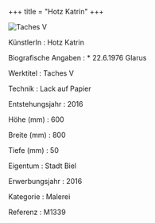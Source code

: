 +++
title = "Hotz Katrin"
+++

![Taches V](/images/m1339.jpg)

KünstlerIn
: Hotz Katrin

Biografische Angaben
: \* 22.6.1976 Glarus

Werktitel
: Taches V

Technik
: Lack auf Papier

Entstehungsjahr
: 2016

Höhe (mm)
: 600

Breite (mm)
: 800

Tiefe (mm)
: 50

Eigentum
: Stadt Biel

Erwerbungsjahr
: 2016

Kategorie
: Malerei

Referenz
: M1339

